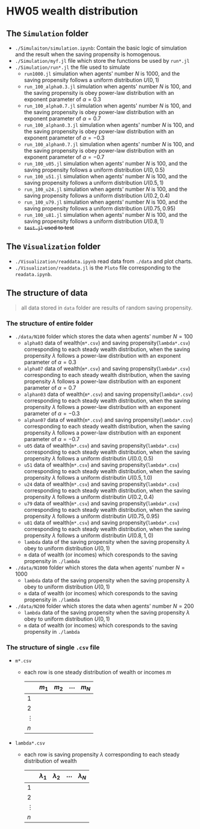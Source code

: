 # HW05 wealth distribution
## The `Simulation` folder
- `./Simulaiton/simulation.ipynb`: Contain the basic logic of simulation and the result when the saving propensity is homogenous.
- `./Simulation/myf.jl` file which store the functions be used by `run*.jl`
- `./Simulation/run*.jl` the file used to simulate
    - `run1000.jl` simulation when agents' number $N$ is $1000$, and the saving propensity follows a uniform distribution $U(0,1)$ 
    - `run_100_alpha0.3.jl` simulation when agents' number $N$ is $100$, and the saving propensity is obey power-law distribution with an exponent parameter of $\alpha = 0.3$ 
    - `run_100_alpha0.7.jl` simulation when agents' number $N$ is $100$, and the saving propensity is obey power-law distribution with an exponent parameter of $\alpha = 0.7$ 
    - `run_100_alphan0.3.jl` simulation when agents' number $N$ is $100$, and the saving propensity is obey power-law distribution with an exponent parameter of $\alpha = -0.3$ 
    - `run_100_alphan0.7.jl` simulation when agents' number $N$ is $100$, and the saving propensity is obey power-law distribution with an exponent parameter of $\alpha = -0.7$ 
    - `run_100_u05.jl` simulation when agents' number $N$ is $100$, and the saving propensity follows a uniform distribution $U(0,0.5)$ 
    - `run_100_u51.jl` simulation when agents' number $N$ is $100$, and the saving propensity follows a uniform distribution $U(0.5,1)$ 
    - `run_100_u24.jl` simulation when agents' number $N$ is $100$, and the saving propensity follows a uniform distribution $U(0.2,0.4)$ 
    - `run_100_u79.jl` simulation when agents' number $N$ is $100$, and the saving propensity follows a uniform distribution $U(0.75,0.95)$ 
    - `run_100_u81.jl` simulation when agents' number $N$ is $100$, and the saving propensity follows a uniform distribution $U(0.8,1)$ 
    - ~~`test.jl` used to test~~

## The `Visualization` folder
- `./Visualization/readdata.ipynb` read data from `./data` and plot charts.
- `./Visualization/readdata.jl` is the `Pluto` file corresponding to the `readata.ipynb`.

## The structure of data
> all data stored in `data` folder are results of random saving propensity.

### The structure of entire folder
- `./data/N100` folder which stores the data when agents' number $N = 100$ 
    - `alpha03` data of wealth(`m*.csv`) and saving propensity(`lambda*.csv`) corresponding to each steady wealth distribution, when the saving propensity $\lambda$  follows a power-law distribution with an exponent parameter of $\alpha = 0.3$ 
    - `alpha07` data of wealth(`m*.csv`) and saving propensity(`lambda*.csv`) corresponding to each steady wealth distribution, when the saving propensity $\lambda$ follows a power-law distribution with an exponent parameter of $\alpha = 0.7$  
    - `alphan03` data of wealth(`m*.csv`) and saving propensity(`lambda*.csv`) corresponding to each steady wealth distribution, when the saving propensity $\lambda$ follows a power-law distribution with an exponent parameter of $\alpha = -0.3$  
    - `alphan07` data of wealth(`m*.csv`) and saving propensity(`lambda*.csv`) corresponding to each steady wealth distribution, when the saving propensity $\lambda$ follows a power-law distribution with an exponent parameter of $\alpha = -0.7$  
    - `u05` data of wealth(`m*.csv`) and saving propensity(`lambda*.csv`) corresponding to each steady wealth distribution, when the saving propensity $\lambda$ follows a uniform distributin $U(0.0,0.5)$ 
    - `u51` data of wealth(`m*.csv`) and saving propensity(`lambda*.csv`) corresponding to each steady wealth distribution, when the saving propensity $\lambda$ follows a uniform distributin $U(0.5,1.0)$ 
    - `u24` data of wealth(`m*.csv`) and saving propensity(`lambda*.csv`) corresponding to each steady wealth distribution, when the saving propensity $\lambda$ follows a uniform distributin $U(0.2,0.4)$ 
    - `u79` data of wealth(`m*.csv`) and saving propensity(`lambda*.csv`) corresponding to each steady wealth distribution, when the saving propensity $\lambda$ follows a uniform distributin $U(0.75,0.95)$ 
    - `u81` data of wealth(`m*.csv`) and saving propensity(`lambda*.csv`) corresponding to each steady wealth distribution, when the saving propensity $\lambda$ follows a uniform distributin $U(0.8,1,0)$ 
    - `lambda` data of the saving propensity when the saving propensity $\lambda$ obey to uniform distribution $U(0,1)$
    - `m` data of wealth (or incomes) which coresponds to the saving propensity in `./lambda`
- `./data/N1000` folder which stores the data when agents' number $N =1000$ 
    - `lambda` data of the saving propensity when the saving propensity $\lambda$ obey to uniform distribution $U(0,1)$
    - `m` data of wealth (or incomes) which coresponds to the saving propensity in `./lambda`
- `./data/N200` folder which stores the data when agents' number $N = 200$ 
    - `lambda` data of the saving propensity when the saving propensity $\lambda$ obey to uniform distribution $U(0,1)$
    - `m` data of wealth (or incomes) which coresponds to the saving propensity in `./lambda`

### The structure of single `.csv` file
- `m*.csv`
    - each row is one steady distribution of wealth or incomes $m$ 

        |          | $m_{1}$ | $m_{2}$ | $\cdots$ | $m_{N}$ |
        |:---------|:--------|:--------|:---------|:--------|
        | $1$      |         |         |          |         |
        | $2$      |         |         |          |         |
        | $\vdots$ |         |         |          |         |
        | $n$      |         |         |          |         |

- `lambda*.csv`
    - each row is saving propensity $\lambda$ corresponding to each steady distribution of wealth

        |          | $\lambda_{1}$ | $\lambda_{2}$ | $\cdots$ | $\lambda_{N}$ |
        |:---------|:--------------|:--------------|:---------|:--------------|
        | $1$      |               |               |          |               |
        | $2$      |               |               |          |               |
        | $\vdots$ |               |               |          |               |
        | $n$      |               |               |          |               |



